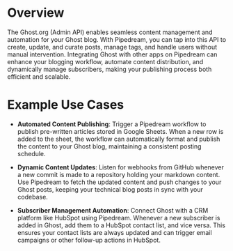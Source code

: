 # Overview

The Ghost.org (Admin API) enables seamless content management and automation for your Ghost blog. With Pipedream, you can tap into this API to create, update, and curate posts, manage tags, and handle users without manual intervention. Integrating Ghost with other apps on Pipedream can enhance your blogging workflow, automate content distribution, and dynamically manage subscribers, making your publishing process both efficient and scalable.

# Example Use Cases

- **Automated Content Publishing**: Trigger a Pipedream workflow to publish pre-written articles stored in Google Sheets. When a new row is added to the sheet, the workflow can automatically format and publish the content to your Ghost blog, maintaining a consistent posting schedule.

- **Dynamic Content Updates**: Listen for webhooks from GitHub whenever a new commit is made to a repository holding your markdown content. Use Pipedream to fetch the updated content and push changes to your Ghost posts, keeping your technical blog posts in sync with your codebase.

- **Subscriber Management Automation**: Connect Ghost with a CRM platform like HubSpot using Pipedream. Whenever a new subscriber is added in Ghost, add them to a HubSpot contact list, and vice versa. This ensures your contact lists are always updated and can trigger email campaigns or other follow-up actions in HubSpot.
